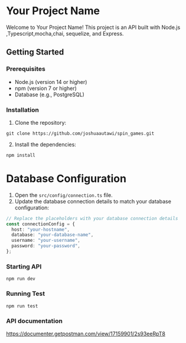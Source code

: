 # Your Project Name

Welcome to Your Project Name! This project is an API built with Node.js ,Typescript,mocha,chai, sequelize, and Express.

## Getting Started

### Prerequisites

- Node.js (version 14 or higher)
- npm (version 7 or higher)
- Database (e.g., PostgreSQL)

### Installation

1. Clone the repository:

```
git clone https://github.com/joshuaautawi/spin_games.git
```

2. Install the dependencies:

```
npm install
```

# Database Configuration

1. Open the `src/config/connection.ts` file.
2. Update the database connection details to match your database configuration:

```typescript
// Replace the placeholders with your database connection details
const connectionConfig = {
  host: "your-hostname",
  database: "your-database-name",
  username: "your-username",
  password: "your-password",
};
```

### Starting API

```
npm run dev
```

### Running Test

```
npm run test
```

### API documentation

https://documenter.getpostman.com/view/17159901/2s93eeRpT8
